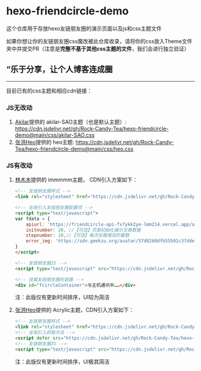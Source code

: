 # hexo-friendcircle-demo

这个仓库用于存放hexo友链朋友圈的演示页面以及js和css主题文件

如果你想让你的友链朋友圈css魔改被此仓库收录，请将你的css放入Theme文件夹中并提交PR（注意是**完整不基于其他css主题的文件**，我们会进行独立验证）

## “乐于分享，让个人博客连成圈

---

目前已有的css主题和相应cdn链接：

### JS无改动

1. [Akilar](https://akilar.top/)提供的  akilar-SAO主题（也是默认主题）: https://cdn.jsdelivr.net/gh/Rock-Candy-Tea/hexo-friendcircle-demo@main/css/akilar-SAO.css
2. [张洪Heo](https://blog.zhheo.com/)提供的  heo主题: https://cdn.jsdelivr.net/gh/Rock-Candy-Tea/hexo-friendcircle-demo@main/css/heo.css

### JS有改动

1. [林木木](https://immmmm.com/)提供的 immmmm主题， CDN引入方案如下：
   ```html
   <!-- 友链朋友圈样式 -->
   <link rel="stylesheet" href="https://cdn.jsdelivr.net/gh/Rock-Candy-Tea/hexo-friendcircle-demo@main/css/fcircle-lmm.css">

   <!-- 全局引入友链朋友圈配置项 -->
   <script type="text/javascript">
   var fdata = {
       apiurl: 'https://friendcircle-api-fx7ykk2ye-lmm214.vercel.app/api',
       initnumber: 20, //【可选】页面初始化展示文章数量
       stepnumber: 10,//【可选】每次加载增加的篇数
       error_img: 'https://sdn.geekzu.org/avatar/57d8260dfb55501c37dde588e7c3852c' //【可选】头像加载失败时默认显示的头像
   }
   </script>

   <!-- 友链朋友圈JS -->
   <script type="text/javascript" src="https://cdn.jsdelivr.net/gh/Rock-Candy-Tea/hexo-friendcircle-demo@main/js/fcircle-lmm.js"></script>

   <!-- 挂载友链朋友圈的容器 -->
   <div id="fcircleContainer">与主机通讯中……</div>
   ```

   注：此版仅有更新时间排序，UI较为简洁

2. [张洪Heo](https://blog.zhheo.com/)提供的 Acrylic主题，CDN引入方案如下：
    ```html
    <!-- 友链朋友圈样式 -->
   <link rel="stylesheet" href="https://cdn.jsdelivr.net/gh/Rock-Candy-Tea/hexo-friendcircle-demo@main/css/heo-fcircle3.css">
   <!-- 全局引入抓取方法 -->
    <script defer src="https://cdn.jsdelivr.net/gh/Rock-Candy-Tea/hexo-friendcircle-demo@main/js/fetch.js"></script>
   <!-- 友链朋友圈JS -->
   <script type="text/javascript" src="https://cdn.jsdelivr.net/gh/Rock-Candy-Tea/hexo-friendcircle-demo@main/js/heo-fcircle3.js"></script>
   ```
    注：此版仅有更新时间排序，UI极其简洁